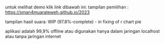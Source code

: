 untuk melihat demo klik link dibawah ini:
tampilan pemilihan : 
https://sman4muarateweh.github.io/2023

tampilan hasil suara:
WIP (97.8%-complete) - in fixing of r chart pie

aplikasi adalah 99,9% offline atau digunakan hanya dalam jaringan localhost atau tanpa jaringan internet
